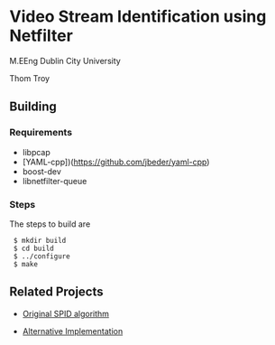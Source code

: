 # Video Stream Identification using Netfilter

M.EEng Dublin City University

Thom Troy

## Building

### Requirements

* libpcap
* [YAML-cpp])(https://github.com/jbeder/yaml-cpp)
* boost-dev
* libnetfilter-queue

### Steps

The steps to build are

```
 $ mkdir build
 $ cd build
 $ ../configure
 $ make
```

## Related Projects

* [Original SPID algorithm](http://sourceforge.net/projects/spid/)

* [Alternative Implementation](https://github.com/cit/Spid)